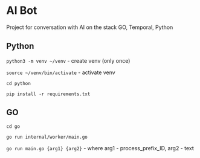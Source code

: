 # AI Bot
Project for conversation with AI on the stack GO, Temporal, Python

## Python
```python3 -m venv ~/venv``` - create venv (only once)

```source ~/venv/bin/activate``` - activate venv

```cd python```

```pip install -r requirements.txt```

## GO
```cd go```

```go run internal/worker/main.go```

```go run main.go {arg1} {arg2}``` - where arg1 - process_prefix_ID, arg2 - text 
